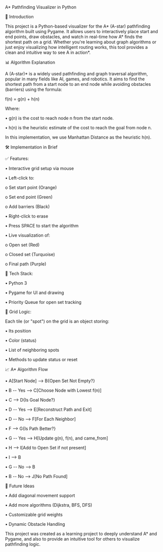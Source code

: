 A* Pathfinding Visualizer in Python


🚀 Introduction


 This project is a Python-based visualizer for the A* (A-star) pathfinding algorithm built using Pygame. It allows users to interactively place start and end points, draw obstacles, and watch in real-time how A* finds the shortest path on a grid.
Whether you're learning about graph algorithms or just enjoy visualizing how intelligent routing works, this tool provides a clean and intuitive way to see A in action*.

📊 Algorithm Explanation

A (A-star)* is a widely used pathfinding and graph traversal algorithm, popular in many fields like AI, games, and robotics. It aims to find the shortest path from a start node to an end node while avoiding obstacles (barriers) using the formula:

f(n) = g(n) + h(n)

Where:

•	g(n) is the cost to reach node n from the start node.

•	h(n) is the heuristic estimate of the cost to reach the goal from node n.

In this implementation, we use Manhattan Distance as the heuristic h(n).


🛠️ Implementation in Brief


✅ Features:

•	Interactive grid setup via mouse

•	Left-click to:

o	Set start point (Orange)

o	Set end point (Green)

o	Add barriers (Black)

•	Right-click to erase

•	Press SPACE to start the algorithm

•	Live visualization of:

o	Open set (Red)

o	Closed set (Turquoise)

o	Final path (Purple)

🔧 Tech Stack:


•	Python 3

•	Pygame for UI and drawing

•	Priority Queue for open set tracking

🧱 Grid Logic:


Each tile (or "spot") on the grid is an object storing:

•	Its position

•	Color (status)

•	List of neighboring spots

•	Methods to update status or reset


📈 A* Algorithm Flow




•	A[Start Node] --> B{Open Set Not Empty?}

•	B -- Yes --> C[Choose Node with Lowest f(n)]

•	C --> D{Is Goal Node?}

•	D -- Yes --> E[Reconstruct Path and Exit]

•	D -- No --> F[For Each Neighbor]

•	F --> G{Is Path Better?}

•	G -- Yes --> H[Update g(n), f(n), and came_from]

•	H --> I[Add to Open Set if not present]

•	I --> B

•	G -- No --> B

•	B -- No --> J[No Path Found]



🧠 Future Ideas


•	Add diagonal movement support

•	Add more algorithms (Dijkstra, BFS, DFS)

•	Customizable grid weights

•	Dynamic Obstacle Handling 




This project was created as a learning project to deeply understand A* and Pygame, and also to provide an intuitive tool for others to visualize pathfinding logic.



